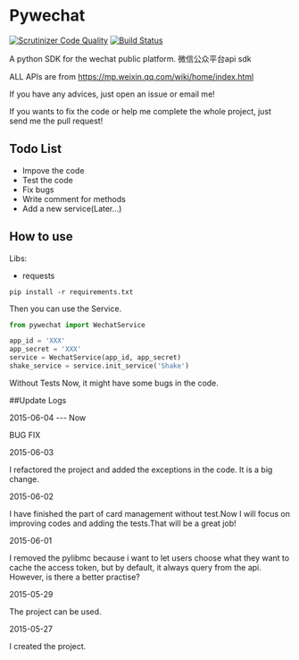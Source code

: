 # Pywechat
[![Scrutinizer Code Quality](https://scrutinizer-ci.com/g/Octavianlee/Pywechat/badges/quality-score.png?b=master)](https://scrutinizer-ci.com/g/Octavianlee/Pywechat/?branch=master)
[![Build Status](https://scrutinizer-ci.com/g/OctavianLee/Pywechat/badges/build.png?b=master)](https://scrutinizer-ci.com/g/OctavianLee/Pywechat/build-status/master)


A python SDK for the wechat public platform.
微信公众平台api sdk


ALL APIs are from https://mp.weixin.qq.com/wiki/home/index.html

If you have any advices, just open an issue or email me!

If you wants to fix the code or help me complete the whole project, just send me
the pull request!


## Todo List

+ Impove the code
+ Test the code
+ Fix bugs
+ Write comment for methods
+ Add a new service(Later...)


## How to use

Libs:

+ requests

``` shell
pip install -r requirements.txt
```

Then you can use the Service.

``` python
from pywechat import WechatService

app_id = 'XXX'
app_secret = 'XXX'
service = WechatService(app_id, app_secret)
shake_service = service.init_service('Shake')
```

Without Tests Now, it might have some bugs in the code.

##Update Logs

2015-06-04 --- Now

BUG FIX

2015-06-03

I refactored the project and added the exceptions in the code. It is a big change.


2015-06-02

I have finished the part of card management without test.Now I will focus on
improving codes and adding the tests.That will be a great job!


2015-06-01

I removed the pylibmc because i want to let users choose what they want to cache
the access token, but by default, it always query from the api.
However, is there a better practise?

2015-05-29

The project can be used.

2015-05-27

I created the project.

